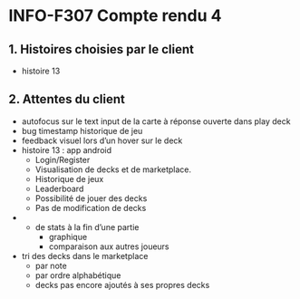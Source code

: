 # INFO-F307 Compte rendu 4

## 1. Histoires choisies par le client
- histoire 13

## 2. Attentes du client

- autofocus sur le text input de la carte à réponse ouverte dans play deck
- bug timestamp historique de jeu
- feedback visuel lors d’un hover sur le deck
- histoire 13 : app android
    - Login/Register
    - Visualisation de decks et de marketplace.
    - Historique de jeux
    - Leaderboard
    - Possibilité de jouer des decks
    - Pas de modification de decks
- + de stats à la fin d’une partie
    - graphique
    - comparaison aux autres joueurs
- tri des decks dans le marketplace
    - par note
    - par ordre alphabétique
    - decks pas encore ajoutés à ses propres decks
